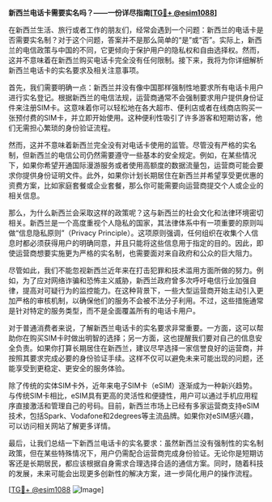 **新西兰电话卡需要实名吗？——一份详尽指南[[TG💪+ @esim1088](https://t.me/s/esim1088)]**

在新西兰生活、旅行或者工作的朋友们，经常会遇到一个问题：新西兰的电话卡是否需要实名制？对于这个问题，答案并不是那么简单的“是”或“否”。实际上，新西兰的电信政策与中国的不同，它更倾向于保护用户的隐私权和自由选择权。然而，这并不意味着在新西兰购买电话卡完全没有任何限制。接下来，我将为你详细解析新西兰电话卡的实名要求及相关注意事项。

首先，我们需要明确一点：新西兰并没有像中国那样强制性地要求所有电话卡用户进行实名登记。根据新西兰的电信法规，运营商通常不会强制要求用户提供身份证件来注册SIM卡。这意味着你可以轻松地在各大超市、便利店或者在线商店购买一张预付费的SIM卡，并立即开始使用。这种便利性吸引了许多游客和短期访客，他们无需担心繁琐的身份验证流程。

然而，这并不意味着新西兰完全没有对电话卡使用的监管。尽管没有严格的实名制，但新西兰的电信公司仍然需要遵守一些基本的安全规定。例如，在某些情况下，如果你希望开通国际漫游服务或者使用高额度的数据流量包，运营商可能会要求你提供身份证明文件。此外，如果你计划长期居住在新西兰并希望享受更优惠的资费方案，比如家庭套餐或企业套餐，那么你可能需要向运营商提交个人或企业的相关信息。

那么，为什么新西兰会采取这样的政策呢？这与新西兰的社会文化和法律环境密切相关。新西兰是一个高度重视个人隐私的国家，其法律体系中有一项重要的原则叫做“信息隐私原则”（Privacy Principle）。这项原则强调，任何组织在收集个人信息时都必须获得用户的明确同意，并且只能将这些信息用于指定的目的。因此，即使运营商想要实施更为严格的实名制，也需要面对来自政府和公众的巨大阻力。

尽管如此，我们不能忽视新西兰近年来在打击犯罪和技术滥用方面所做的努力。例如，为了应对网络诈骗和恐怖主义威胁，新西兰政府曾多次呼吁电信行业加强自律，提高对可疑行为的监控能力。在这种背景下，一些大型运营商开始主动引入更加严格的审核机制，以确保他们的服务不会被不法分子利用。不过，这些措施通常是针对特定的服务类型，而不是全面覆盖所有的电话卡用户。

对于普通消费者来说，了解新西兰电话卡的实名要求非常重要。一方面，这可以帮助你在购买SIM卡时做出明智的选择；另一方面，这也提醒我们要对自己的信息安全负责。如果你打算长期居住在新西兰，建议尽早选择一家信誉良好的运营商，并按照其要求完成必要的身份验证手续。这样不仅可以避免未来可能出现的问题，还能享受到更稳定、更安全的服务体验。

除了传统的实体SIM卡外，近年来电子SIM卡（eSIM）逐渐成为一种新兴趋势。与传统SIM卡相比，eSIM具有更高的灵活性和便捷性，用户可以通过手机应用程序直接激活和管理自己的号码。目前，新西兰市场上已经有多家运营商支持eSIM技术，包括Spark、Vodafone和2degrees等主流品牌。如果你对eSIM感兴趣，可以访问相关网站了解更多详情。

最后，让我们总结一下新西兰电话卡的实名要求：虽然新西兰没有强制性的实名制政策，但在某些特殊情况下，用户仍需配合运营商完成身份验证。无论你是短期访客还是长期居民，都应该根据自身需求合理选择合适的通信方案。同时，随着科技的发展，未来可能会出现更多创新性的解决方案，进一步简化用户的操作流程。

[[TG💪+ @esim1088](https://t.me/s/esim1088) ![Image](https://i.postimg.cc/4NQfJmqS/Snipaste-2025-05-13-00-14-12.png)]